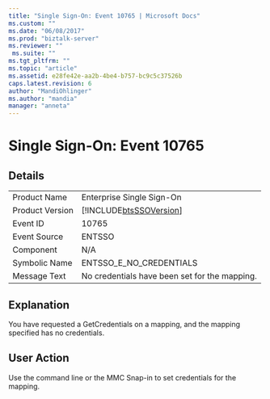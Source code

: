 ```yaml
---
title: "Single Sign-On: Event 10765 | Microsoft Docs"
ms.custom: ""
ms.date: "06/08/2017"
ms.prod: "biztalk-server"
ms.reviewer: ""
 ms.suite: ""
ms.tgt_pltfrm: ""
ms.topic: "article"
ms.assetid: e28fe42e-aa2b-4be4-b757-bc9c5c37526b
caps.latest.revision: 6
author: "MandiOhlinger"
ms.author: "mandia"
manager: "anneta"
---
```

# Single Sign-On: Event 10765
## Details  
  
|||  
|-|-|  
|Product Name|Enterprise Single Sign-On|  
|Product Version|[!INCLUDE[btsSSOVersion](../includes/btsssoversion-md.md)]|  
|Event ID|10765|  
|Event Source|ENTSSO|  
|Component|N/A|  
|Symbolic Name|ENTSSO_E_NO_CREDENTIALS|  
|Message Text|No credentials have been set for the mapping.|  
  
## Explanation  
 You have requested a GetCredentials on a mapping, and the mapping specified has no credentials.  
  
## User Action  
 Use the command line or the MMC Snap-in to set credentials for the mapping.